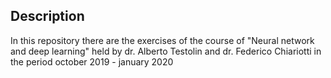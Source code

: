 ## Description

In this repository there are the exercises of the course of "Neural network and deep learning" held by dr. Alberto Testolin and dr. Federico Chiariotti in the period october 2019 - january 2020
